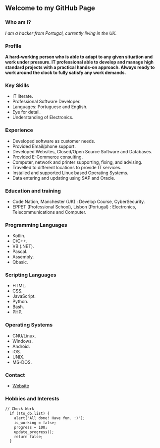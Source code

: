 ## Welcome to my GitHub Page

### Who am I?

_I am a hacker from Portugal, currently living in the UK._

### Profile

**A hard-working person who is able to adapt to any given situation and work under pressure. IT professional able to develop and manage high standard projects with a practical hands-on approach. Always ready to work around the clock to fully satisfy any work demands.**

### Key Skills

- IT literate.
- Professional Software Developer.
- Languages: Portuguese and English.
- Eye for detail.
- Understanding of Electronics.

### Experience

- Developed software as customer needs.
- Provided Email/phone support.
- Developed Websites, Closed/Open Source Software and Databases.
- Provided E-Commerce consulting.
- Computer, network and printer supporting, fixing, and advising.
- Travelled to different locations to provide IT services.
- Installed and supported Linux based Operating Systems.
- Data entering and updating using SAP and Oracle.

### Education and training

- Code Nation, Manchester (UK) : Develop Course, CyberSecurity.
- EPPET (Professional School), Lisbon (Portugal) : Electronics, Telecommunications and Computer.

### Programming Languages

- Kotlin.
- C/C++.
- VB (.NET).
- Pascal.
- Assembly.
- Qbasic.

### Scripting Languages

- HTML.
- CSS.
- JavaScript.
- Python.
- Bash.
- PHP.

### Operating Systems

- GNU/Linux.
- Windows.
- Android.
- iOS.
- UNIX.
- MS-DOS.
 
### Contact

- [Website](https://www.bypedro.eu)

### Hobbies and Interests

```markdown
// Check Work
  if (!to_do.list) {
    alert("All done! Have fun. :)");
    is_working = false;
    progress = 100;
    update_progress();
    return false;
  }
```
